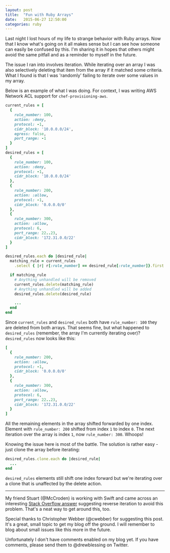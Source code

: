 ```yaml
---
layout: post
title:  "Fun with Ruby Arrays"
date:   2015-06-27 12:50:00
categories: ruby
---
```


Last night I lost hours of my life to strange behavior with Ruby arrays.
Now that I know what's going on it all makes sense but I can see how someone can easily be
confused by this. I'm sharing it in hopes that others might avoid the same pitfall
and as a reminder to myself in the future.

The issue I ran into involves iteration. While iterating over an array
I was also selectively deleting that item from the array if it matched some criteria. What I found
is that I was 'randomly' failing to iterate over some values in my array.

Below is an example of what I was doing. For context, I was writing AWS Network ACL support for
`chef-provisioning-aws`.

```ruby
current_rules = [
  {
    rule_number: 100,
    action: :deny,
    protocol: -1,
    cidr_block: '10.0.0.0/24',
    egress: false,
    port_range: -1
  }
]
desired_rules = [
  {
    rule_number: 100,
    action: :deny,
    protocol: -1,
    cidr_block: '10.0.0.0/24'
  },
  {
    rule_number: 200,
    action: :allow,
    protocol: -1,
    cidr_block: '0.0.0.0/0'
  },
  {
    rule_number: 300,
    action: :allow,
    protocol: 6,
    port_range: 22..23,
    cidr_block: '172.31.0.0/22'
  }
]

desired_rules.each do |desired_rule|
  matching_rule = current_rules
    .select { |r| r[:rule_number] == desired_rule[:rule_number]}.first

  if matching_rule
    # Anything unhandled will be removed
    current_rules.delete(matching_rule)
    # Anything unhandled will be added
    desired_rules.delete(desired_rule)

    ...
  end
end
```

Since `current_rules` and `desired_rules` both have `rule_number: 100` they are deleted from both arrays.
That seems fine, but what happened to `desired_rules` (remember, the array I'm currently iterating over)?
`desired_rules` now looks like this:

```ruby
[
  {
    rule_number: 200,
    action: :allow,
    protocol: -1,
    cidr_block: '0.0.0.0/0'
  },
  {
    rule_number: 300,
    action: :allow,
    protocol: 6,
    port_range: 22..23,
    cidr_block: '172.31.0.0/22'
  }
]
```

All the remaining elements in the array shifted forwarded by one index. Element with
`rule_number: 200` shifted from index `1` to index `0`. The next iteration over the array is index `1`, now
`rule_number: 300`. Whoops!

Knowing the issue here is most of the battle. The solution is rather easy - just clone the array before iterating:

```ruby
desired_rules.clone.each do |desired_rule|
  ...
end
```

`desired_rules` elements still shift one index forward but we're iterating over a clone that is unaffected by the
delete action.

* * *

My friend Stuart (@McCroden) is working with Swift and came across an interesting
[Stack Overflow answer](http://stackoverflow.com/questions/25699987/selectively-remove-and-delete-objects-from-a-nsmutablearray-in-swift)
suggesting reverse iteration to avoid this problem. That's a neat way to get around this, too.

Special thanks to Christopher Webber (@cwebber) for suggesting this post. It's a great, small topic to get my blog
off the ground. I will remember to blog about small issues like this more in the future.

Unfortunately I don't have comments enabled on my blog yet. If you have comments, please send them to @drewblessing
on Twitter.
